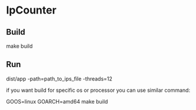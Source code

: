 # IpCounter

## Build
make build

## Run
dist/app -path=path_to_ips_file -threads=12

if you want build for specific os or processor you can use similar command:

GOOS=linux GOARCH=amd64 make build